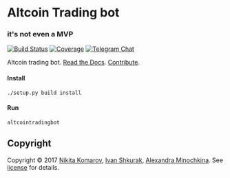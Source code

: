 # Altcoin Trading bot
### it's not even a MVP

[![Build Status][travis-badge]][travis-url]
[![Coverage][coverage-image]][coverage-url]
[![Telegram Chat][telegram-image]][Telegram Chat]

Altcoin trading bot.
[Read the Docs](https://github.com/altcointradingbot/trading/docs).
[Contribute](https://github.com/altcointradingbot/trading/blob/master/CONTRIBUTING.md).

#### Install
```
./setup.py build install
```
#### Run

```
altcointradingbot
```

## Copyright
Copyright © 2017 [Nikita Komarov], [Ivan Shkurak], [Alexandra Minochkina]. See [license] for details.




[Nikita Komarov]: https://github.com/glazastyi/
[Ivan Shkurak]: https://github.com/shkurak
[Alexandra Minochkina]: https://github.com/AlexandraMinochkina
[license]: LICENSE

[Telegram Chat]: https://t.me/altcointradinbot
[telegram-image]: https://img.shields.io/badge/chat%20on-Telegram-blue.svg
[travis-url]: https://travis-ci.org/altcointradingbot/trading
[travis-badge]: https://travis-ci.org/altcointradingbot/trading.svg?branch=master
[coverage-image]: https://codecov.io/gh/altcointradingbot/trading/branch/master/graph/badge.svg
[coverage-url]: https://codecov.io/gh/altcointradingbot/trading
